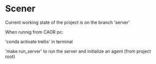 # Scener
Current working state of the project is on the branch 'server'

When runnig from CAOR pc:

  'conda activate trellis' in terminal
  
  'make run_server' to run the server and initialize an agent (from project root)


